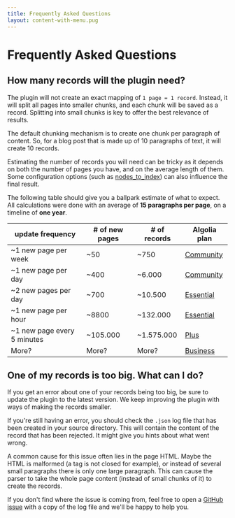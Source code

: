 ```yaml
---
title: Frequently Asked Questions
layout: content-with-menu.pug
---
```


# Frequently Asked Questions

## How many records will the plugin need?

The plugin will not create an exact mapping of `1 page = 1 record`. Instead, it
will split all pages into smaller chunks, and each chunk will be saved as
a record. Splitting into small chunks is key to offer the best relevance of
results.

The default chunking mechanism is to create one chunk per paragraph of content.
So, for a blog post that is made up of 10 paragraphs of text, it will create 10
records.

Estimating the number of records you will need can be tricky as it depends on
both the number of pages you have, and on the average length of them. Some
configuration options (such as [nodes_to_index][1]) can also influence the final
result.

The following table should give you a ballpark estimate of what to expect. All
calculations were done with an average of **15 paragraphs per page**, on
a timeline of **one year**.

| update frequency               | # of new pages | # of records | Algolia plan |
| ------------------------------ | -------------- | ------------ | ------------ |
| ~1 new page per week           | ~50            | ~750         | [Community][2] |
| ~1 new page per day            | ~400           | ~6.000       | [Community][3] |
| ~2 new pages per day           | ~700           | ~10.500      | [Essential][4] |
| ~1 new page per hour           | ~8800          | ~132.000     | [Essential][5] |
| ~1 new page every 5 minutes    | ~105.000       | ~1.575.000   | [Plus][6]      |
| More?                          | More?          | More?        | [Business][7]  |

## One of my records is too big. What can I do?

If you get an error about one of your records being too big, be sure to update
the plugin to the latest version. We keep improving the plugin with ways of
making the records smaller.

If you're still having an error, you should check the `.json` log file that has
been created in your source directory. This will contain the content of the
record that has been rejected. It might give you hints about what went wrong.

A common cause for this issue often lies in the page HTML. Maybe the HTML is
malformed (a tag is not closed for example), or instead of several small
paragraphs there is only one large paragraph. This can cause the parser to take
the whole page content (instead of small chunks of it) to create the
records.

If you don't find where the issue is coming from, feel free to open a [GitHub
issue][8] with a copy of the log file and we'll be happy to help you.


[1]: options.html#nodes-to-index
[2]: https://www.algolia.com/pricing
[3]: https://www.algolia.com/pricing
[4]: https://www.algolia.com/pricing
[5]: https://www.algolia.com/pricing
[6]: https://www.algolia.com/pricing
[7]: https://www.algolia.com/pricing
[8]: https://github.com/algolia/jekyll-algolia/issues
